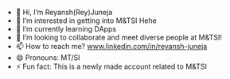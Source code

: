 - 👋 Hi, I’m Reyansh(Rey)Juneja 
- 👀 I’m interested in getting into M&TSI Hehe
- 🌱 I’m currently learning DApps
- 💞️ I’m looking to collaborate and meet diverse people at M&TSI!
- 📫 How to reach me? www.linkedin.com/in/reyansh-juneja
- 😄 Pronouns: MT/SI 
- ⚡ Fun fact: This is a newly made account related to M&TSI
